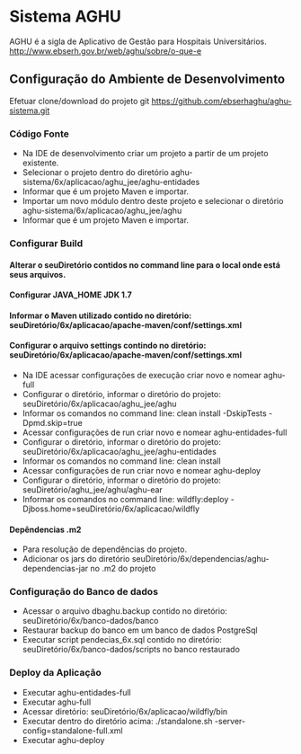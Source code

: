 # Sistema AGHU

AGHU é a sigla de Aplicativo de Gestão para Hospitais Universitários.
http://www.ebserh.gov.br/web/aghu/sobre/o-que-e



## Configuração do Ambiente de Desenvolvimento

Efetuar clone/download do projeto git
https://github.com/ebserhaghu/aghu-sistema.git	

 ### Código Fonte

 * Na IDE de desenvolvimento criar um projeto a partir de um projeto existente.
 * Selecionar o projeto dentro do diretório aghu-sistema/6x/aplicacao/aghu_jee/aghu-entidades
 * Informar que é um projeto Maven e importar.
 * Importar um novo módulo dentro deste projeto e selecionar o diretório aghu-sistema/6x/aplicacao/aghu_jee/aghu
 * Informar que é um projeto Maven e importar.

 ### Configurar Build
 
 #### Alterar o seuDiretório contidos no command line para o local onde está seus arquivos.

 #### Configurar JAVA_HOME JDK 1.7

 #### Informar o Maven utilizado contido no diretório: seuDiretório/6x/aplicacao/apache-maven/conf/settings.xml

 #### Configurar o arquivo settings contindo no diretório: seuDiretório/6x/aplicacao/apache-maven/conf/settings.xml

 * Na IDE acessar configurações de execução criar novo e nomear aghu-full
 * Configurar o diretório, informar o diretório do projeto: seuDiretório/6x/aplicacao/aghu_jee/aghu
 * Informar os comandos no command line: clean install -DskipTests -Dpmd.skip=true 
 * Acessar configurações de run criar novo e nomear aghu-entidades-full
 * Configurar o diretório, informar o diretório do projeto: seuDiretório/6x/aplicacao/aghu_jee/aghu-entidades
 * Informar os comandos no command line: clean install
 * Acessar configurações de run criar novo e nomear aghu-deploy
 * Configurar o diretório, informar o diretório do projeto: seuDiretório/aghu_jee/aghu/aghu-ear
 * Informar os comandos no command line: wildfly:deploy -Djboss.home=seuDiretório/6x/aplicacao/wildfly

 #### Depêndencias .m2

 * Para resolução de dependências do projeto.
 * Adicionar os jars do diretório seuDiretório/6x/dependencias/aghu-dependencias-jar no .m2 do projeto

 ### Configuração do Banco de dados 

 * Acessar o arquivo dbaghu.backup contido no diretório: seuDiretório/6x/banco-dados/banco
 * Restaurar backup do banco em um banco de dados PostgreSql
 * Executar script pendecias_6x.sql contido no diretório: seuDiretório/6x/banco-dados/scripts no banco restaurado

 ### Deploy da Aplicação

 * Executar aghu-entidades-full
 * Executar aghu-full
 * Acessar diretório: seuDiretório/6x/aplicacao/wildfly/bin 
 * Executar dentro do diretório acima: ./standalone.sh -server-config=standalone-full.xml
 * Executar aghu-deploy
